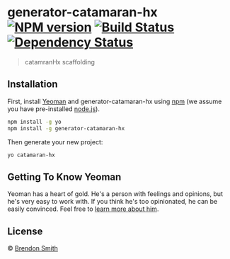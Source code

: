 # generator-catamaran-hx [![NPM version][npm-image]][npm-url] [![Build Status][travis-image]][travis-url] [![Dependency Status][daviddm-image]][daviddm-url]
> catamranHx scaffolding

## Installation

First, install [Yeoman](http://yeoman.io) and generator-catamaran-hx using [npm](https://www.npmjs.com/) (we assume you have pre-installed [node.js](https://nodejs.org/)).

```bash
npm install -g yo
npm install -g generator-catamaran-hx
```

Then generate your new project:

```bash
yo catamaran-hx
```

## Getting To Know Yeoman

Yeoman has a heart of gold. He&#39;s a person with feelings and opinions, but he&#39;s very easy to work with. If you think he&#39;s too opinionated, he can be easily convinced. Feel free to [learn more about him](http://yeoman.io/).

## License

 © [Brendon Smith]()


[npm-image]: https://badge.fury.io/js/generator-catamaran-hx.svg
[npm-url]: https://npmjs.org/package/generator-catamaran-hx
[travis-image]: https://travis-ci.org//generator-catamaran-hx.svg?branch=master
[travis-url]: https://travis-ci.org//generator-catamaran-hx
[daviddm-image]: https://david-dm.org//generator-catamaran-hx.svg?theme=shields.io
[daviddm-url]: https://david-dm.org//generator-catamaran-hx
